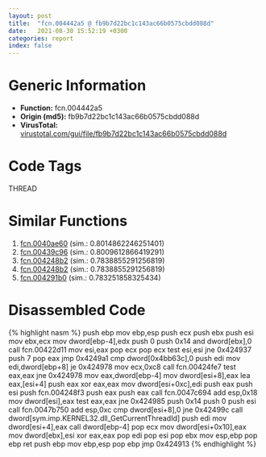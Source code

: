 ```yaml
---
layout: post
title:  "fcn.004442a5 @ fb9b7d22bc1c143ac66b0575cbdd088d"
date:   2021-08-30 15:52:19 +0300
categories: report
index: false
---
```


# Generic Information
- **Function:** fcn.004442a5
- **Origin (md5):** fb9b7d22bc1c143ac66b0575cbdd088d
- **VirusTotal:** [virustotal.com/gui/file/fb9b7d22bc1c143ac66b0575cbdd088d][virustotal_ref]

# Code Tags
<span class="tag" id="THREAD">THREAD</span>


# Similar Functions

1. [fcn.0040ae60][similar_1_ref] (sim.: 0.8014862246251401)
2. [fcn.00439c96][similar_2_ref] (sim.: 0.8009612866419291)
3. [fcn.004248b2][similar_3_ref] (sim.: 0.7838855291256819)
4. [fcn.004248b2][similar_4_ref] (sim.: 0.7838855291256819)
5. [fcn.004291b0][similar_5_ref] (sim.: 0.783251858325434)


# Disassembled Code

{% highlight nasm %}
push ebp
mov ebp,esp
push ecx
push ebx
push esi
mov ebx,ecx
mov dword[ebp-4],edx
push 0
push 0x14
and dword[ebx],0
call fcn.00422d11
mov esi,eax
pop ecx
pop ecx
test esi,esi
jne 0x424937
push 7
pop eax
jmp 0x4249a1
cmp dword[0x4bb63c],0
push edi
mov edi,dword[ebp+8]
je 0x424978
mov ecx,0xc8
call fcn.00424fe7
test eax,eax
jne 0x424978
mov eax,dword[ebp-4]
mov dword[esi+8],eax
lea eax,[esi+4]
push eax
xor eax,eax
mov dword[esi+0xc],edi
push eax
push esi
push fcn.004248f3
push eax
push eax
call fcn.0047c694
add esp,0x18
mov dword[esi],eax
test eax,eax
jne 0x424985
push 0x14
push 0
push esi
call fcn.0047b750
add esp,0xc
cmp dword[esi+8],0
jne 0x42499c
call dword[sym.imp.KERNEL32.dll_GetCurrentThreadId]
push edi
mov dword[esi+4],eax
call dword[ebp-4]
pop ecx
mov dword[esi+0x10],eax
mov dword[ebx],esi
xor eax,eax
pop edi
pop esi
pop ebx
mov esp,ebp
pop ebp
ret 
push ebp
mov ebp,esp
pop ebp
jmp 0x424913
{% endhighlight %}


[similar_1_ref]: /report/fcn.0040ae60@ca482108b30ec675315f128a8f4fc7af
[similar_2_ref]: /report/fcn.00439c96@b3771987fba16f4fba07d1109ec72c76
[similar_3_ref]: /report/fcn.004248b2@f068e0a788db6c075da6c407576e943b
[similar_4_ref]: /report/fcn.004248b2@e02c832a2c768752009e071574e12967
[similar_5_ref]: /report/fcn.004291b0@a1c6b07868a0eea8f4ee5a872aa71909
[virustotal_ref]: https://www.virustotal.com/gui/file/fb9b7d22bc1c143ac66b0575cbdd088d